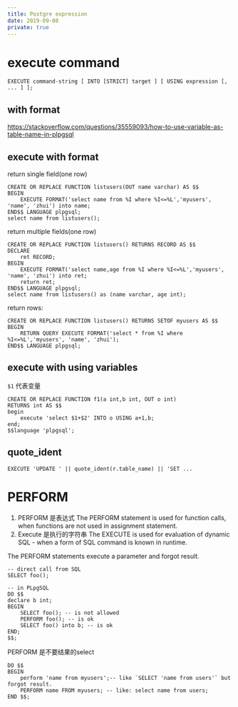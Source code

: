 ```yaml
---
title: Postgre expression
date: 2019-09-08
private: true
---
```

# execute command
    EXECUTE command-string [ INTO [STRICT] target ] [ USING expression [, ... ] ];

## with format
https://stackoverflow.com/questions/35559093/how-to-use-variable-as-table-name-in-plpgsql

## execute with format
return single field(one row)

    CREATE OR REPLACE FUNCTION listusers(OUT name varchar) AS $$
    BEGIN
        EXECUTE FORMAT('select name from %I where %I<=%L','myusers', 'name', 'zhui') into name;
    END$$ LANGUAGE plpgsql;
    select name from listusers();

return multiple fields(one row)

    CREATE OR REPLACE FUNCTION listusers() RETURNS RECORD AS $$
    DECLARE 
        ret RECORD;
    BEGIN
        EXECUTE FORMAT('select name,age from %I where %I<=%L','myusers', 'name', 'zhui') into ret;
        return ret;
    END$$ LANGUAGE plpgsql;
    select name from listusers() as (name varchar, age int);

return rows:

    CREATE OR REPLACE FUNCTION listusers() RETURNS SETOF myusers AS $$
    BEGIN
        RETURN QUERY EXECUTE FORMAT('select * from %I where %I<=%L','myusers', 'name', 'zhui');
    END$$ LANGUAGE plpgsql;

## execute with using variables
`$1` 代表变量

    CREATE OR REPLACE FUNCTION f1(a int,b int, OUT o int)
    RETURNS int AS $$
    begin 
        execute 'select $1+$2' INTO o USING a+1,b;
    end; 
    $$language 'plpgsql';

## quote_ident

    EXECUTE 'UPDATE ' || quote_ident(r.table_name) || 'SET ...

# PERFORM
1. PERFORM 是表达式
The PERFORM statement is used for function calls, when functions are not used in assignment statement. 
2. Execute 是执行的字符串
The EXECUTE is used for evaluation of dynamic SQL - when a form of SQL command is known in runtime.

The PERFORM statements execute a parameter and forgot result.

    -- direct call from SQL
    SELECT foo();

    -- in PLpgSQL
    DO $$
    declare b int;
    BEGIN
        SELECT foo(); -- is not allowed
        PERFORM foo(); -- is ok
        SELECT foo() into b; -- is ok
    END;
    $$;

PERFORM 是不要结果的select

    DO $$
    BEGIN
        perform 'name from myusers';-- like `SELECT 'name from users'` but forgot result.
        PERFORM name FROM myusers; -- like: select name from users;
    END $$;

